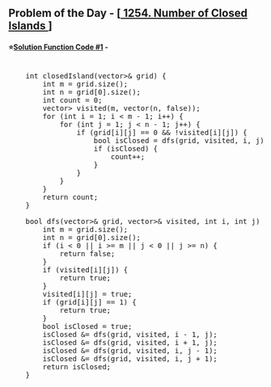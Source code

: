 ## Problem of the Day - [<a href="https://leetcode.com/problems/number-of-closed-islands/description/"> 1254. Number of Closed Islands </a>]


#### ⭐<ins>Solution Function Code #1</ins> -
<pre>

    int closedIsland(vector<vector<int>>& grid) {
        int m = grid.size();
        int n = grid[0].size();
        int count = 0;
        vector<vector<bool>> visited(m, vector<bool>(n, false));
        for (int i = 1; i < m - 1; i++) {
            for (int j = 1; j < n - 1; j++) {
                if (grid[i][j] == 0 && !visited[i][j]) {
                    bool isClosed = dfs(grid, visited, i, j);
                    if (isClosed) {
                        count++;
                    }
                }
            }
        }
        return count;
    }
    
    bool dfs(vector<vector<int>>& grid, vector<vector<bool>>& visited, int i, int j) {
        int m = grid.size();
        int n = grid[0].size();
        if (i < 0 || i >= m || j < 0 || j >= n) {
            return false;
        }
        if (visited[i][j]) {
            return true;
        }
        visited[i][j] = true;
        if (grid[i][j] == 1) {
            return true;
        }
        bool isClosed = true;
        isClosed &= dfs(grid, visited, i - 1, j);
        isClosed &= dfs(grid, visited, i + 1, j);
        isClosed &= dfs(grid, visited, i, j - 1);
        isClosed &= dfs(grid, visited, i, j + 1);
        return isClosed;
    }
</pre>
